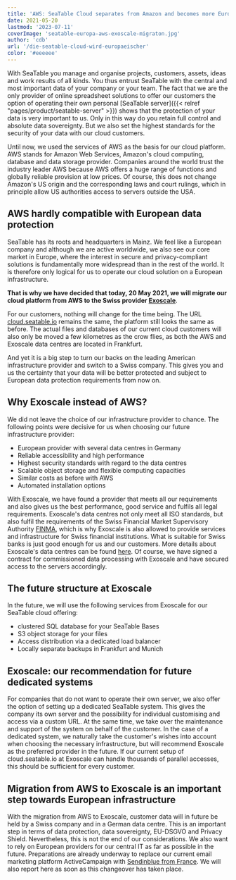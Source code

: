 ```yaml
---
title: 'AWS: SeaTable Cloud separates from Amazon and becomes more European - SeaTable'
date: 2021-05-20
lastmod: '2023-07-11'
coverImage: 'seatable-europa-aws-exoscale-migraton.jpg'
author: 'cdb'
url: '/die-seatable-cloud-wird-europaeischer'
color: '#eeeeee'
---
```


With SeaTable you manage and organise projects, customers, assets, ideas and work results of all kinds. You thus entrust SeaTable with the central and most important data of your company or your team. The fact that we are the only provider of online spreadsheet solutions to offer our customers the option of operating their own personal [SeaTable server]({{< relref "pages/product/seatable-server" >}}) shows that the protection of your data is very important to us. Only in this way do you retain full control and absolute data sovereignty. But we also set the highest standards for the security of your data with our cloud customers.

Until now, we used the services of AWS as the basis for our cloud platform. AWS stands for Amazon Web Services, Amazon's cloud computing, database and data storage provider. Companies around the world trust the industry leader AWS because AWS offers a huge range of functions and globally reliable provision at low prices. Of course, this does not change Amazon's US origin and the corresponding laws and court rulings, which in principle allow US authorities access to servers outside the USA.

## AWS hardly compatible with European data protection

SeaTable has its roots and headquarters in Mainz. We feel like a European company and although we are active worldwide, we also see our core market in Europe, where the interest in secure and privacy-compliant solutions is fundamentally more widespread than in the rest of the world. It is therefore only logical for us to operate our cloud solution on a European infrastructure.

**That is why we have decided that today, 20 May 2021, we will migrate our cloud platform from AWS to the Swiss provider [Exoscale](https://www.exoscale.com/)**.

For our customers, nothing will change for the time being. The URL [cloud.seatable.io](https://cloud.seatable.io) remains the same, the platform still looks the same as before. The actual files and databases of our current cloud customers will also only be moved a few kilometres as the crow flies, as both the AWS and Exoscale data centres are located in Frankfurt.

And yet it is a big step to turn our backs on the leading American infrastructure provider and switch to a Swiss company. This gives you and us the certainty that your data will be better protected and subject to European data protection requirements from now on.

## Why Exoscale instead of AWS?

We did not leave the choice of our infrastructure provider to chance. The following points were decisive for us when choosing our future infrastructure provider:

- European provider with several data centres in Germany
- Reliable accessibility and high performance
- Highest security standards with regard to the data centres
- Scalable object storage and flexible computing capacities
- Similar costs as before with AWS
- Automated installation options

With Exoscale, we have found a provider that meets all our requirements and also gives us the best performance, good service and fulfils all legal requirements. Exoscale's data centres not only meet all ISO standards, but also fulfil the requirements of the Swiss Financial Market Supervisory Authority [FINMA](https://finma.ch/de/), which is why Exoscale is also allowed to provide services and infrastructure for Swiss financial institutions. What is suitable for Swiss banks is just good enough for us and our customers. More details about Exoscale's data centres can be found [here](https://www.exoscale.com/compliance/). Of course, we have signed a contract for commissioned data processing with Exoscale and have secured access to the servers accordingly.

## The future structure at Exoscale

In the future, we will use the following services from Exoscale for our SeaTable cloud offering:

- clustered SQL database for your SeaTable Bases
- S3 object storage for your files
- Access distribution via a dedicated load balancer
- Locally separate backups in Frankfurt and Munich

## Exoscale: our recommendation for future dedicated systems

For companies that do not want to operate their own server, we also offer the option of setting up a dedicated SeaTable system. This gives the company its own server and the possibility for individual customising and access via a custom URL. At the same time, we take over the maintenance and support of the system on behalf of the customer. In the case of a dedicated system, we naturally take the customer's wishes into account when choosing the necessary infrastructure, but will recommend Exoscale as the preferred provider in the future. If our current setup of cloud.seatable.io at Exoscale can handle thousands of parallel accesses, this should be sufficient for every customer.

## Migration from AWS to Exoscale is an important step towards European infrastructure

With the migration from AWS to Exoscale, customer data will in future be held by a Swiss company and in a German data centre. This is an important step in terms of data protection, data sovereignty, EU-DSGVO and Privacy Shield. Nevertheless, this is not the end of our considerations. We also want to rely on European providers for our central IT as far as possible in the future. Preparations are already underway to replace our current email marketing platform ActiveCampaign with [Sendinblue from France](https://de.sendinblue.com/). We will also report here as soon as this changeover has taken place.
